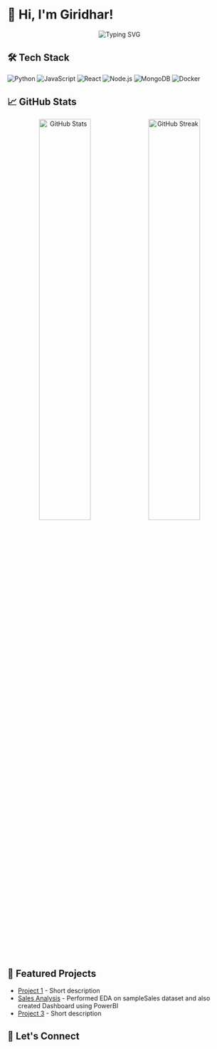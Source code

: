 # 👋 Hi, I'm Giridhar!

<p align="center">
  <img src="https://readme-typing-svg.demolab.com?font=Fira+Code&pause=1000&color=00F72F&width=435&lines=Full+Stack+Developer;Open+Source+Contributor;Tech+Enthusiast;From+India+🇮🇳" alt="Typing SVG" />
</p>

## 🛠️ Tech Stack

![Python](https://img.shields.io/badge/-Python-3776AB?style=flat&logo=python&logoColor=white)
![JavaScript](https://img.shields.io/badge/-JavaScript-F7DF1E?style=flat&logo=javascript&logoColor=black)
![React](https://img.shields.io/badge/-React-61DAFB?style=flat&logo=react&logoColor=black)
![Node.js](https://img.shields.io/badge/-Node.js-339933?style=flat&logo=node.js&logoColor=white)
![MongoDB](https://img.shields.io/badge/-MongoDB-47A248?style=flat&logo=mongodb&logoColor=white)
![Docker](https://img.shields.io/badge/-Docker-2496ED?style=flat&logo=docker&logoColor=white)

## 📈 GitHub Stats

<p align="center">
  <img src="https://github-readme-stats.vercel.app/api?username=clowno7&show_icons=true&theme=dark" alt="GitHub Stats" width="48%"/>
  <img src="https://github-readme-streak-stats.herokuapp.com/?user=clowno7&theme=dark" alt="GitHub Streak" width="48%"/>
</p>

## 🚀 Featured Projects

- [Project 1](link) - Short description
- [Sales Analysis](https://github.com/clowno7/Brainwave_Matrix_Intern/tree/main) - Performed EDA on sampleSales dataset and also created Dashboard using PowerBI
- [Project 3](link) - Short description

## 🤝 Let's Connect

<p align="left">
  <a href="https://linkedin.com/in/yourprofile">
    <img src="https://img.shields.io/badge/LinkedIn-0077B
